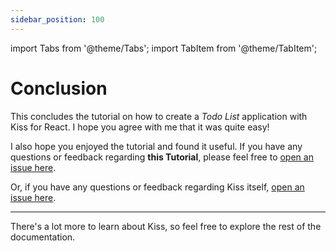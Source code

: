```yaml
---
sidebar_position: 100
---
```


import Tabs from '@theme/Tabs';
import TabItem from '@theme/TabItem';

# Conclusion

This concludes the tutorial on how to create a _Todo List_ application with Kiss for React.
I hope you agree with me that it was quite easy!

I also hope you enjoyed the tutorial and found it useful. 
If you have any questions or feedback regarding **this Tutorial**, please feel 
free to [open an issue here](https://github.com/marcglasberg/kissforreact.org/issues).

Or, if you have any questions or feedback regarding Kiss 
itself, [open an issue here](https://github.com/marcglasberg/kiss-state-react/issues).

<hr></hr>

There's a lot more to learn about Kiss, so feel free to explore the rest of the
documentation.

